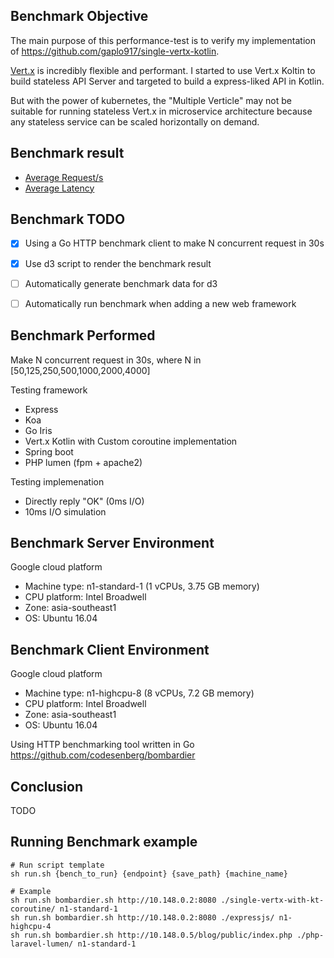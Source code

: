 ## Benchmark Objective
The main purpose of this performance-test is to verify my implementation of https://github.com/gaplo917/single-vertx-kotlin.

[Vert.x](http://vertx.io/) is incredibly flexible and performant. I started to use
Vert.x Koltin to build stateless API Server and targeted to build a express-liked API in Kotlin.

But with the power of kubernetes, the "Multiple Verticle" may not be suitable for running stateless
Vert.x in microservice architecture because any stateless service can be scaled horizontally on demand.

## Benchmark result
* [Average Request/s](https://rawgit.com/gaplo917/web-framework-benchmark/master/charting/rps/index.html)
* [Average Latency](https://rawgit.com/gaplo917/web-framework-benchmark/master/charting/latency/index.html)

## Benchmark TODO
* [x] Using a Go HTTP benchmark client to make N concurrent request in 30s
* [x] Use d3 script to render the benchmark result
* [ ] Automatically generate benchmark data for d3
* [ ] Automatically run benchmark when adding a new web framework  


## Benchmark Performed
Make N concurrent request in 30s, where N in [50,125,250,500,1000,2000,4000]

Testing framework
* Express 
* Koa
* Go Iris
* Vert.x Kotlin with Custom coroutine implementation
* Spring boot
* PHP lumen (fpm + apache2)

Testing implemenation
* Directly reply "OK" (0ms I/O)
* 10ms I/O simulation

## Benchmark Server Environment
Google cloud platform
* Machine type: n1-standard-1 (1 vCPUs, 3.75 GB memory)
* CPU platform: Intel Broadwell
* Zone: asia-southeast1
* OS: Ubuntu 16.04


## Benchmark Client Environment
Google cloud platform
* Machine type: n1-highcpu-8 (8 vCPUs, 7.2 GB memory)
* CPU platform: Intel Broadwell
* Zone: asia-southeast1
* OS: Ubuntu 16.04

Using HTTP benchmarking tool written in Go
https://github.com/codesenberg/bombardier

## Conclusion
TODO


## Running Benchmark example
```
# Run script template
sh run.sh {bench_to_run} {endpoint} {save_path} {machine_name}

# Example
sh run.sh bombardier.sh http://10.148.0.2:8080 ./single-vertx-with-kt-coroutine/ n1-standard-1
sh run.sh bombardier.sh http://10.148.0.2:8080 ./expressjs/ n1-highcpu-4
sh run.sh bombardier.sh http://10.148.0.5/blog/public/index.php ./php-laravel-lumen/ n1-standard-1
```

